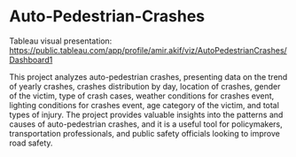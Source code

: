 # Auto-Pedestrian-Crashes
Tableau visual presentation: https://public.tableau.com/app/profile/amir.akif/viz/AutoPedestrianCrashes/Dashboard1

This project analyzes auto-pedestrian crashes, presenting data on the trend of yearly crashes, crashes distribution by day, location of crashes, gender of the victim, type of crash cases, weather conditions for crashes event, lighting conditions for crashes event, age category of the victim, and total types of injury. The project provides valuable insights into the patterns and causes of auto-pedestrian crashes, and it is a useful tool for policymakers, transportation professionals, and public safety officials looking to improve road safety.
